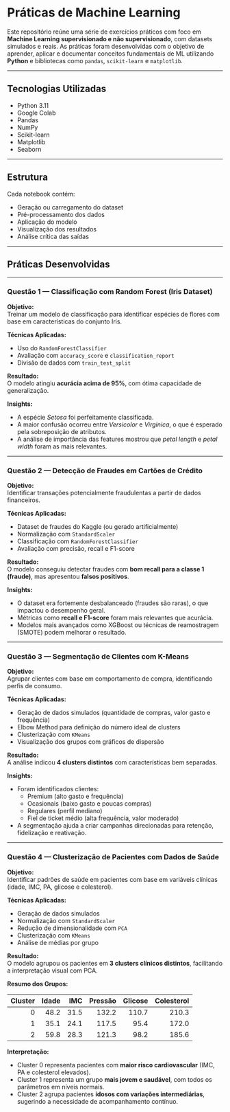 # Práticas de Machine Learning 
Este repositório reúne uma série de exercícios práticos com foco em **Machine Learning supervisionado e não supervisionado**, com datasets simulados e reais. As práticas foram desenvolvidas com o objetivo de aprender, aplicar e documentar conceitos fundamentais de ML utilizando **Python** e bibliotecas como `pandas`, `scikit-learn` e `matplotlib`.

---

## Tecnologias Utilizadas

- Python 3.11
- Google Colab
- Pandas
- NumPy
- Scikit-learn
- Matplotlib
- Seaborn

---

## Estrutura

Cada notebook contém:
- Geração ou carregamento do dataset
- Pré-processamento dos dados
- Aplicação do modelo
- Visualização dos resultados
- Análise crítica das saídas

---

## Práticas Desenvolvidas

---

### **Questão 1 — Classificação com Random Forest (Iris Dataset)**  

**Objetivo:**  
Treinar um modelo de classificação para identificar espécies de flores com base em características do conjunto Iris.

**Técnicas Aplicadas:**
- Uso do `RandomForestClassifier`
- Avaliação com `accuracy_score` e `classification_report`
- Divisão de dados com `train_test_split`

**Resultado:**  
O modelo atingiu **acurácia acima de 95%**, com ótima capacidade de generalização.

**Insights:**
- A espécie *Setosa* foi perfeitamente classificada.
- A maior confusão ocorreu entre *Versicolor* e *Virginica*, o que é esperado pela sobreposição de atributos.
- A análise de importância das features mostrou que *petal length* e *petal width* foram as mais relevantes.

---

### **Questão 2 — Detecção de Fraudes em Cartões de Crédito**  

**Objetivo:**  
Identificar transações potencialmente fraudulentas a partir de dados financeiros.

**Técnicas Aplicadas:**
- Dataset de fraudes do Kaggle (ou gerado artificialmente)
- Normalização com `StandardScaler`
- Classificação com `RandomForestClassifier`
- Avaliação com precisão, recall e F1-score

**Resultado:**  
O modelo conseguiu detectar fraudes com **bom recall para a classe 1 (fraude)**, mas apresentou **falsos positivos**.

**Insights:**
- O dataset era fortemente desbalanceado (fraudes são raras), o que impactou o desempenho geral.
- Métricas como **recall e F1-score** foram mais relevantes que acurácia.
- Modelos mais avançados como XGBoost ou técnicas de reamostragem (SMOTE) podem melhorar o resultado.

---

### **Questão 3 — Segmentação de Clientes com K-Means**

**Objetivo:**  
Agrupar clientes com base em comportamento de compra, identificando perfis de consumo.

**Técnicas Aplicadas:**
- Geração de dados simulados (quantidade de compras, valor gasto e frequência)
- Elbow Method para definição do número ideal de clusters
- Clusterização com `KMeans`
- Visualização dos grupos com gráficos de dispersão

**Resultado:**  
A análise indicou **4 clusters distintos** com características bem separadas.

**Insights:**
- Foram identificados clientes:
  - Premium (alto gasto e frequência)
  - Ocasionais (baixo gasto e poucas compras)
  - Regulares (perfil mediano)
  - Fiel de ticket médio (alta frequência, valor moderado)
- A segmentação ajuda a criar campanhas direcionadas para retenção, fidelização e reativação.

---

### **Questão 4 — Clusterização de Pacientes com Dados de Saúde**

**Objetivo:**  
Identificar padrões de saúde em pacientes com base em variáveis clínicas (idade, IMC, PA, glicose e colesterol).

**Técnicas Aplicadas:**
- Geração de dados simulados
- Normalização com `StandardScaler`
- Redução de dimensionalidade com `PCA`
- Clusterização com `KMeans`
- Análise de médias por grupo

**Resultado:**  
O modelo agrupou os pacientes em **3 clusters clínicos distintos**, facilitando a interpretação visual com PCA.

**Resumo dos Grupos:**

| Cluster | Idade | IMC | Pressão | Glicose | Colesterol |
|--------:|------:|-----:|--------:|--------:|------------:|
|   0     | 48.2  | 31.5 | 132.2   | 110.7   | 210.3       |
|   1     | 35.1  | 24.1 | 117.5   |  95.4   | 172.0       |
|   2     | 59.8  | 28.3 | 121.3   |  98.2   | 185.6       |

**Interpretação:**
- Cluster 0 representa pacientes com **maior risco cardiovascular** (IMC, PA e colesterol elevados).
- Cluster 1 representa um grupo **mais jovem e saudável**, com todos os parâmetros em níveis normais.
- Cluster 2 agrupa pacientes **idosos com variações intermediárias**, sugerindo a necessidade de acompanhamento contínuo.
